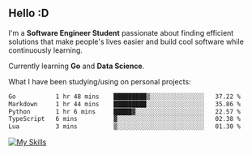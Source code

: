 ## Hello :D

I'm a **Software Engineer Student** passionate about finding efficient solutions that make people's lives easier and build cool software while continuously learning. 

Currently learning **Go** and **Data Science**.

What I have been studying/using on personal projects:
<!--START_SECTION:waka-->

```txt
Go           1 hr 48 mins    █████████▒░░░░░░░░░░░░░░░   37.22 %
Markdown     1 hr 44 mins    █████████░░░░░░░░░░░░░░░░   35.86 %
Python       1 hr 6 mins     █████▓░░░░░░░░░░░░░░░░░░░   22.57 %
TypeScript   6 mins          ▓░░░░░░░░░░░░░░░░░░░░░░░░   02.38 %
Lua          3 mins          ▒░░░░░░░░░░░░░░░░░░░░░░░░   01.30 %
```

<!--END_SECTION:waka-->

[![My Skills](https://skillicons.dev/icons?i=dotnet,py,selenium,html,css,js,jquery,linux,c,md)](https://skillicons.dev)
